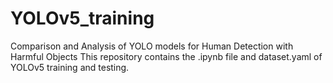 # YOLOv5_training
Comparison and Analysis of YOLO models for Human Detection with Harmful Objects
This repository contains the .ipynb file and dataset.yaml of YOLOv5 training and testing. 
